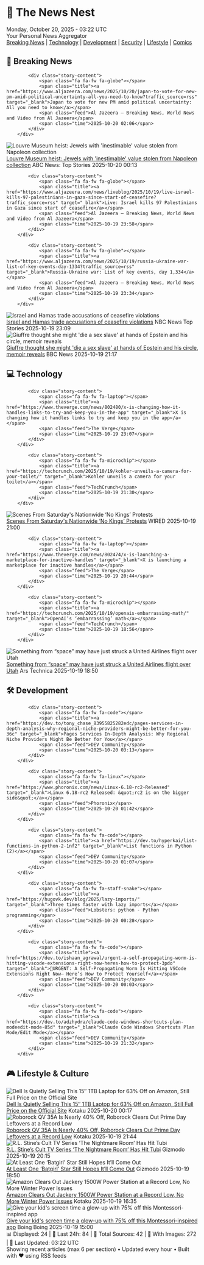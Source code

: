 <!-- Processing 54 RSS feeds at 2025-10-20 03:22:45 UTC -->
<!-- Processing: Penny Arcade -->
<!-- Processing: Cyanide & Happiness -->
<!-- Processing: Girl Genius -->
<!-- Processing: CNN Top Stories -->
<!-- Processing: CNN Breaking News -->
<!-- Processing: BBC Breaking News -->
<!-- Processing: CBC News -->
<!-- Error processing https://rss.cbc.ca/lineup/topstories.xml: The read operation timed out -->
<!-- Processing: Reuters World News -->
<!-- Processing: Guardian World News -->
<!-- Processing: The Verge -->
<!-- Processing: Ars Technica -->
<!-- Processing: O'Reilly Radar -->
<!-- Processing: Lobsters Python -->
<!-- Processing: Hacker News -->
<!-- Processing: Dev.to -->
<!-- Processing: It's FOSS -->
<!-- Processing: Ubuntu Blog -->
<!-- Processing: GitHub Blog -->
<!-- Processing: GitLab Blog -->
<!-- Processing: Martin Fowler -->
<!-- Processing: Coding Horror -->
<!-- Processing: The Pragmatic Engineer -->
<!-- Processing: Lifehacker -->
<!-- Processing: Kotaku -->
<!-- Processing: Schneier on Security -->
<!-- Generated 1 new posts out of 25 feeds processed -->
<div class="newspaper-header">
    <h1 class="newspaper-title">📰 The News Nest</h1>
    <div class="newspaper-date">Monday, October 20, 2025 - 03:22 UTC</div>
    <div class="newspaper-subtitle">Your Personal News Aggregator</div>
</div>

<div class="newspaper-nav">
    <a href="#breaking">Breaking News</a> |
    <a href="#tech">Technology</a> |
    <a href="#dev">Development</a> |
    <a href="#security">Security</a> |
    <a href="#lifestyle">Lifestyle</a> |
    <a href="#webcomics">Comics</a>
</div>

<div class="news-section breaking-news" id="breaking">
<h2 class="section-header">🚨 Breaking News</h2>
<div class="stories-container">
<div class="story">
            
            <div class="story-content">
                <span class="fa fa-fw fa-globe"></span>
                <span class="title"><a href="https://www.aljazeera.com/news/2025/10/20/japan-to-vote-for-new-pm-amid-political-uncertainty-all-you-need-to-know?traffic_source=rss" target="_blank">Japan to vote for new PM amid political uncertainty: All you need to know</a></span>
                <span class="feed">Al Jazeera – Breaking News, World News and Video from Al Jazeera</span>
                <span class="time">2025-10-20 02:06</span>
            </div>
        </div>
<div class="story">
            <img src="https://s.abcnews.com/images/International/louvre-main_1760869461699_hpMain_4x3t_384.jpg" alt="Louvre Museum heist: Jewels with &#x27;inestimable&#x27; value stolen from Napoleon collection" class="story-image" loading="lazy" onerror="this.style.display='none'">
            <div class="story-content">
                <span class="fa fa-fw fa-tv"></span>
                <span class="title"><a href="https://abcnews.go.com/International/louvre-museum-closes-after-robbery-french-minister/story?id=126657104" target="_blank">Louvre Museum heist: Jewels with &#x27;inestimable&#x27; value stolen from Napoleon collection</a></span>
                <span class="feed">ABC News: Top Stories</span>
                <span class="time">2025-10-20 00:13</span>
            </div>
        </div>
<div class="story">
            
            <div class="story-content">
                <span class="fa fa-fw fa-globe"></span>
                <span class="title"><a href="https://www.aljazeera.com/news/liveblog/2025/10/19/live-israel-kills-97-palestinians-in-gaza-since-start-of-ceasefire?traffic_source=rss" target="_blank">Live: Israel kills 97 Palestinians in Gaza since start of ceasefire</a></span>
                <span class="feed">Al Jazeera – Breaking News, World News and Video from Al Jazeera</span>
                <span class="time">2025-10-19 23:58</span>
            </div>
        </div>
<div class="story">
            
            <div class="story-content">
                <span class="fa fa-fw fa-globe"></span>
                <span class="title"><a href="https://www.aljazeera.com/news/2025/10/19/russia-ukraine-war-list-of-key-events-day-1334?traffic_source=rss" target="_blank">Russia-Ukraine war: List of key events, day 1,334</a></span>
                <span class="feed">Al Jazeera – Breaking News, World News and Video from Al Jazeera</span>
                <span class="time">2025-10-19 23:34</span>
            </div>
        </div>
<div class="story">
            <img src="https://media-cldnry.s-nbcnews.com/image/upload/t_fit_1500w/mpx/2704722219/2025_10/1760915349811_wnn_dha_gaza_ceasefire_in_jeopardy_251019_1920x1080-85de3s.jpg" alt="Israel and Hamas trade accusations of ceasefire violations" class="story-image" loading="lazy" onerror="this.style.display='none'">
            <div class="story-content">
                <span class="fa fa-fw fa-broadcast-tower"></span>
                <span class="title"><a href="https://www.nbcnews.com/video/israel-and-hamas-trade-accusations-of-ceasefire-violations-250198085758" target="_blank">Israel and Hamas trade accusations of ceasefire violations</a></span>
                <span class="feed">NBC News Top Stories</span>
                <span class="time">2025-10-19 23:09</span>
            </div>
        </div>
<div class="story">
            <img src="https://ichef.bbci.co.uk/ace/standard/240/cpsprodpb/bea3/live/d65cdc80-ad34-11f0-b2a1-6f537f66f9aa.jpg" alt="Giuffre thought she might &#x27;die a sex slave&#x27; at hands of Epstein and his circle, memoir reveals" class="story-image" loading="lazy" onerror="this.style.display='none'">
            <div class="story-content">
                <span class="fa fa-fw fa-flag"></span>
                <span class="title"><a href="https://www.bbc.com/news/articles/c1e3leqx89zo?at_medium=RSS&at_campaign=rss" target="_blank">Giuffre thought she might &#x27;die a sex slave&#x27; at hands of Epstein and his circle, memoir reveals</a></span>
                <span class="feed">BBC News</span>
                <span class="time">2025-10-19 21:17</span>
            </div>
        </div>
</div>
</div>
<div class="news-section tech-news" id="tech">
<h2 class="section-header">💻 Technology</h2>
<div class="stories-container">
<div class="story">
            
            <div class="story-content">
                <span class="fa fa-fw fa-laptop"></span>
                <span class="title"><a href="https://www.theverge.com/news/802480/x-is-changing-how-it-handles-links-to-try-and-keep-you-in-the-app" target="_blank">X is changing how it handles links to try and keep you in the app</a></span>
                <span class="feed">The Verge</span>
                <span class="time">2025-10-19 23:07</span>
            </div>
        </div>
<div class="story">
            
            <div class="story-content">
                <span class="fa fa-fw fa-microchip"></span>
                <span class="title"><a href="https://techcrunch.com/2025/10/19/kohler-unveils-a-camera-for-your-toilet/" target="_blank">Kohler unveils a camera for your toilet</a></span>
                <span class="feed">TechCrunch</span>
                <span class="time">2025-10-19 21:30</span>
            </div>
        </div>
<div class="story">
            <img src="https://media.wired.com/photos/68f54d436dbb311a3f54d8e9/master/pass/ENR_OctNoKings_12.jpg" alt="Scenes From Saturday&#x27;s Nationwide ‘No Kings’ Protests" class="story-image" loading="lazy" onerror="this.style.display='none'">
            <div class="story-content">
                <span class="fa fa-fw fa-bolt"></span>
                <span class="title"><a href="https://www.wired.com/story/no-kings-protests-photos/" target="_blank">Scenes From Saturday&#x27;s Nationwide ‘No Kings’ Protests</a></span>
                <span class="feed">WIRED</span>
                <span class="time">2025-10-19 21:00</span>
            </div>
        </div>
<div class="story">
            
            <div class="story-content">
                <span class="fa fa-fw fa-laptop"></span>
                <span class="title"><a href="https://www.theverge.com/news/802474/x-is-launching-a-marketplace-for-inactive-handles" target="_blank">X is launching a marketplace for inactive handles</a></span>
                <span class="feed">The Verge</span>
                <span class="time">2025-10-19 20:44</span>
            </div>
        </div>
<div class="story">
            
            <div class="story-content">
                <span class="fa fa-fw fa-microchip"></span>
                <span class="title"><a href="https://techcrunch.com/2025/10/19/openais-embarrassing-math/" target="_blank">OpenAI’s ‘embarrassing’ math</a></span>
                <span class="feed">TechCrunch</span>
                <span class="time">2025-10-19 18:56</span>
            </div>
        </div>
<div class="story">
            <img src="https://cdn.arstechnica.net/wp-content/uploads/2019/03/Boeing_737_MAX_7-1-1-500x500.jpg" alt="Something from “space” may have just struck a United Airlines flight over Utah" class="story-image" loading="lazy" onerror="this.style.display='none'">
            <div class="story-content">
                <span class="fa fa-fw fa-cog"></span>
                <span class="title"><a href="https://arstechnica.com/space/2025/10/something-from-space-may-have-just-struck-a-united-airlines-flight-over-utah/" target="_blank">Something from “space” may have just struck a United Airlines flight over Utah</a></span>
                <span class="feed">Ars Technica</span>
                <span class="time">2025-10-19 18:50</span>
            </div>
        </div>
</div>
</div>
<div class="news-section dev-news" id="dev">
<h2 class="section-header">🛠️ Development</h2>
<div class="stories-container">
<div class="story">
            
            <div class="story-content">
                <span class="fa fa-fw fa-code"></span>
                <span class="title"><a href="https://dev.to/tony_chase_83955825282edc/pages-services-in-depth-analysis-why-regional-niche-providers-might-be-better-for-you-36c" target="_blank">Pages Services In-Depth Analysis: Why Regional Niche Providers Might Be Better for You</a></span>
                <span class="feed">DEV Community</span>
                <span class="time">2025-10-20 03:13</span>
            </div>
        </div>
<div class="story">
            
            <div class="story-content">
                <span class="fa fa-fw fa-linux"></span>
                <span class="title"><a href="https://www.phoronix.com/news/Linux-6.18-rc2-Released" target="_blank">Linux 6.18-rc2 Released: &quot;rc2 is on the bigger side&quot;</a></span>
                <span class="feed">Phoronix</span>
                <span class="time">2025-10-20 01:42</span>
            </div>
        </div>
<div class="story">
            
            <div class="story-content">
                <span class="fa fa-fw fa-code"></span>
                <span class="title"><a href="https://dev.to/hyperkai/list-functions-in-python-2-1nf2" target="_blank">List functions in Python (2)</a></span>
                <span class="feed">DEV Community</span>
                <span class="time">2025-10-20 01:07</span>
            </div>
        </div>
<div class="story">
            
            <div class="story-content">
                <span class="fa fa-fw fa-staff-snake"></span>
                <span class="title"><a href="https://hugovk.dev/blog/2025/lazy-imports/" target="_blank">Three times faster with lazy imports</a></span>
                <span class="feed">Lobsters: python - Python programming</span>
                <span class="time">2025-10-20 00:28</span>
            </div>
        </div>
<div class="story">
            
            <div class="story-content">
                <span class="fa fa-fw fa-code"></span>
                <span class="title"><a href="https://dev.to/ishaan_agrawal/urgent-a-self-propagating-worm-is-hitting-vscode-extensions-right-now-heres-how-to-protect-3pdo" target="_blank">🚨URGENT: A Self-Propagating Worm Is Hitting VSCode Extensions Right Now— Here’s How to Protect Yourself</a></span>
                <span class="feed">DEV Community</span>
                <span class="time">2025-10-20 00:03</span>
            </div>
        </div>
<div class="story">
            
            <div class="story-content">
                <span class="fa fa-fw fa-code"></span>
                <span class="title"><a href="https://dev.to/adzhydra/claude-code-windows-shortcuts-plan-modeedit-mode-85d" target="_blank">Claude Code Windows Shortcuts Plan Mode/Edit Mode</a></span>
                <span class="feed">DEV Community</span>
                <span class="time">2025-10-19 21:32</span>
            </div>
        </div>
</div>
</div>
<div class="news-section lifestyle-news" id="lifestyle">
<h2 class="section-header">🎮 Lifestyle & Culture</h2>
<div class="stories-container">
<div class="story">
            <img src="https://kotaku.com/app/uploads/2025/10/dell-15-1-laptop-1280x853.jpg" alt="Dell Is Quietly Selling This 15″ 1TB Laptop for 63% Off on Amazon, Still Full Price on the Official Site" class="story-image" loading="lazy" onerror="this.style.display='none'">
            <div class="story-content">
                <span class="fa fa-fw fa-gamepad"></span>
                <span class="title"><a href="https://kotaku.com/dell-is-quietly-selling-this-15-1tb-laptop-for-70-off-on-amazon-still-full-price-on-the-official-site-2000634459" target="_blank">Dell Is Quietly Selling This 15″ 1TB Laptop for 63% Off on Amazon, Still Full Price on the Official Site</a></span>
                <span class="feed">Kotaku</span>
                <span class="time">2025-10-20 00:17</span>
            </div>
        </div>
<div class="story">
            <img src="https://kotaku.com/app/uploads/2025/10/roborock-qrevo-qv-35a-1280x853.jpg" alt="Roborock QV 35A Is Nearly 40% Off, Roborock Clears Out Prime Day Leftovers at a Record Low" class="story-image" loading="lazy" onerror="this.style.display='none'">
            <div class="story-content">
                <span class="fa fa-fw fa-gamepad"></span>
                <span class="title"><a href="https://kotaku.com/roborock-qv-35a-is-nearly-40-off-roborock-clears-out-prime-day-leftovers-at-a-record-low-2000634453" target="_blank">Roborock QV 35A Is Nearly 40% Off, Roborock Clears Out Prime Day Leftovers at a Record Low</a></span>
                <span class="feed">Kotaku</span>
                <span class="time">2025-10-19 21:44</span>
            </div>
        </div>
<div class="story">
            <img src="https://gizmodo.com/app/uploads/2025/10/nightmare-room-stine-1280x853.jpg" alt="R.L. Stine’s Cult TV Series ‘The Nightmare Room’ Has Hit Tubi" class="story-image" loading="lazy" onerror="this.style.display='none'">
            <div class="story-content">
                <span class="fa fa-fw fa-computer"></span>
                <span class="title"><a href="https://gizmodo.com/r-l-stines-cult-tv-series-the-nightmare-room-has-hit-tubi-2000674048" target="_blank">R.L. Stine’s Cult TV Series ‘The Nightmare Room’ Has Hit Tubi</a></span>
                <span class="feed">Gizmodo</span>
                <span class="time">2025-10-19 20:15</span>
            </div>
        </div>
<div class="story">
            <img src="https://gizmodo.com/app/uploads/2025/10/batgirl-hed-1280x853.jpg" alt="At Least One ‘Batgirl’ Star Still Hopes It’ll Come Out" class="story-image" loading="lazy" onerror="this.style.display='none'">
            <div class="story-content">
                <span class="fa fa-fw fa-computer"></span>
                <span class="title"><a href="https://gizmodo.com/at-least-one-batgirl-star-still-hopes-itll-come-out-2000674051" target="_blank">At Least One ‘Batgirl’ Star Still Hopes It’ll Come Out</a></span>
                <span class="feed">Gizmodo</span>
                <span class="time">2025-10-19 18:50</span>
            </div>
        </div>
<div class="story">
            <img src="https://kotaku.com/app/uploads/2025/08/jackery-power-station-1280x853.jpg" alt="Amazon Clears Out Jackery 1500W Power Station at a Record Low, No More Winter Power Issues" class="story-image" loading="lazy" onerror="this.style.display='none'">
            <div class="story-content">
                <span class="fa fa-fw fa-gamepad"></span>
                <span class="title"><a href="https://kotaku.com/amazon-clears-out-jackery-1500w-power-station-at-a-record-low-no-more-winter-power-issues-2000636942" target="_blank">Amazon Clears Out Jackery 1500W Power Station at a Record Low, No More Winter Power Issues</a></span>
                <span class="feed">Kotaku</span>
                <span class="time">2025-10-19 16:35</span>
            </div>
        </div>
<div class="story">
            <img src="https://i0.wp.com/boingboing.net/wp-content/uploads/2025/10/Pok-Pok.jpg?fit=2250%2C1500&amp;quality=60&amp;ssl=1" alt="Give your kid&#x27;s screen time a glow-up with 75% off this Montessori-inspired app" class="story-image" loading="lazy" onerror="this.style.display='none'">
            <div class="story-content">
                <span class="fa fa-fw fa-arrow-right"></span>
                <span class="title"><a href="https://boingboing.net/2025/10/19/give-your-kids-screen-time-a-glow-up-with-75-off-this-montessori-inspired-app.html" target="_blank">Give your kid&#x27;s screen time a glow-up with 75% off this Montessori-inspired app</a></span>
                <span class="feed">Boing Boing</span>
                <span class="time">2025-10-19 15:00</span>
            </div>
        </div>
</div>
</div>

<div class="newspaper-footer">
    <div class="stats">
        📊 Displayed: 24 | 📅 Last 24h: 84 | 📡 Total Sources: 42 | 📸 With Images: 272 |
        🔄 Last Updated: 03:22 UTC
    </div>
    <div class="footer-note">
        Showing recent articles (max 6 per section) • Updated every hour • Built with ❤️ using RSS feeds
    </div>
</div>

